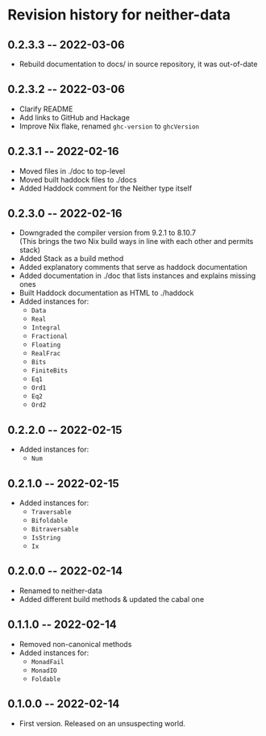 # Revision history for neither-data

## 0.2.3.3 -- 2022-03-06

* Rebuild documentation to docs/ in source repository, it was out-of-date

## 0.2.3.2 -- 2022-03-06

* Clarify README
* Add links to GitHub and Hackage
* Improve Nix flake, renamed `ghc-version` to `ghcVersion`

## 0.2.3.1 -- 2022-02-16

* Moved files in ./doc to top-level
* Moved built haddock files to ./docs
* Added Haddock comment for the Neither type itself

## 0.2.3.0 -- 2022-02-16

* Downgraded the compiler version from 9.2.1 to 8.10.7  
  (This brings the two Nix build ways in line with each other and permits stack)
* Added Stack as a build method
* Added explanatory comments that serve as haddock documentation
* Added documentation in ./doc that lists instances and explains missing ones
* Built Haddock documentation as HTML to ./haddock
* Added instances for:
  * `Data`
  * `Real`
  * `Integral`
  * `Fractional`
  * `Floating`
  * `RealFrac`
  * `Bits`
  * `FiniteBits`
  * `Eq1`
  * `Ord1`
  * `Eq2`
  * `Ord2`

## 0.2.2.0 -- 2022-02-15

* Added instances for:
  * `Num`

## 0.2.1.0 -- 2022-02-15

* Added instances for:
  * `Traversable`
  * `Bifoldable`
  * `Bitraversable`
  * `IsString`
  * `Ix`

## 0.2.0.0 -- 2022-02-14

* Renamed to neither-data
* Added different build methods & updated the cabal one

## 0.1.1.0 -- 2022-02-14

* Removed non-canonical methods
* Added instances for:
  * `MonadFail`
  * `MonadIO`
  * `Foldable`

## 0.1.0.0 -- 2022-02-14

* First version. Released on an unsuspecting world.
